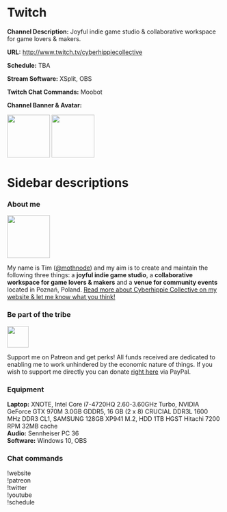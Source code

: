 # Twitch

**Channel Description:** Joyful indie game studio & collaborative workspace for game lovers & makers. 

**URL:** http://www.twitch.tv/cyberhippiecollective

**Schedule:** TBA

**Stream Software:** XSplit, OBS

**Twitch Chat Commands:** Moobot

**Channel Banner & Avatar:** 

<img src="https://cloud.githubusercontent.com/assets/2768053/12701854/cb519afe-c817-11e5-9ac9-f13f7a1a04dc.png" height="100" /> <img src="https://cloud.githubusercontent.com/assets/2768053/12701865/7e3fe710-c818-11e5-997c-33fae0891c8d.png" height="100" />

# Sidebar descriptions

### About me

<img src="https://cloud.githubusercontent.com/assets/2768053/12680871/3b79ba0e-c6ac-11e5-8870-58fdb2f1c891.png" width="100" height="100" />

My name is Tim ([@mothnode](http://www.twitter.com/mothnode)) and my aim is to create and maintain the following three things: a **joyful indie game studio**, a **collaborative workspace for game lovers & makers** and a **venue for community events** located in Poznań, Poland. [Read more about Cyberhippie Collective on my website & let me know what you think!](http://www.cyberhippie.co)

### Be part of the tribe

<img src="https://cloud.githubusercontent.com/assets/2768053/12701821/b150adf8-c816-11e5-8ba0-ed849fdff779.png" height="50" />

Support me on Patreon and get perks! All funds received are dedicated to enabling me to work unhindered by the economic nature of things. If you wish to support me directly you can donate [right here](https://streamtip.com/t/cyberhippiecollective) via PayPal.

### Equipment
**Laptop:** XNOTE, Intel Core i7-4720HQ 2.60-3.60GHz Turbo, NVIDIA GeForce GTX 970M 3.0GB GDDR5, 16 GB (2 x 8) CRUCIAL DDR3L 1600 MHz DDR3 CL1, SAMSUNG 128GB  XP941 M.2, HDD 1TB HGST Hitachi 7200 RPM 32MB cache  
**Audio:** Sennheiser PC 36  
**Software:** Windows 10, OBS

### Chat commands
!website  
!patreon  
!twitter  
!youtube  
!schedule
